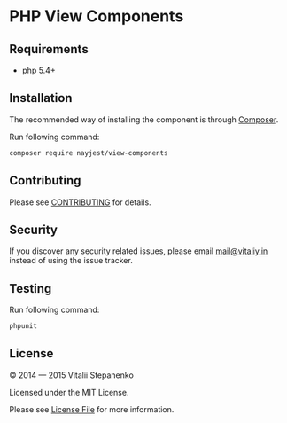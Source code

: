 PHP View Components
=====


## Requirements

* php 5.4+

## Installation

The recommended way of installing the component is through [Composer](https://getcomposer.org).

Run following command:

```bash
composer require nayjest/view-components
```
## Contributing

Please see [CONTRIBUTING](CONTRIBUTING.md) for details.

## Security

If you discover any security related issues, please email mail@vitaliy.in instead of using the issue tracker.

## Testing

Run following command:

```bash
phpunit
```

## License

© 2014 &mdash; 2015 Vitalii Stepanenko

Licensed under the MIT License. 

Please see [License File](LICENSE) for more information.
